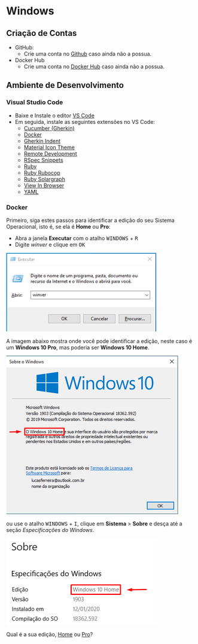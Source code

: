 # Windows

## Criação de Contas

* GitHub:
  - Crie uma conta no [Github](https://github.com) caso ainda não a possua.
* Docker Hub
  - Crie uma conta no [Docker Hub](https://hub.docker.com) caso ainda não a possua.

## Ambiente de Desenvolvimento

### Visual Studio Code

* Baixe e Instale o editor [VS Code](https://code.visualstudio.com)
* Em seguida, instale as seguintes extensões no VS Code:
  * [Cucumber (Gherkin)](https://marketplace.visualstudio.com/items?itemName=alexkrechik.cucumberautocomplete)
  * [Docker](https://marketplace.visualstudio.com/items?itemName=ms-azuretools.vscode-docker)
  * [Gherkin Indent](https://marketplace.visualstudio.com/items?itemName=AravindKumar.gherkin-indent)
  * [Material Icon Theme](https://marketplace.visualstudio.com/items?itemName=PKief.material-icon-theme)
  * [Remote Development](https://marketplace.visualstudio.com/items?itemName=ms-vscode-remote.vscode-remote-extensionpack)
  * [RSpec Snippets](https://marketplace.visualstudio.com/items?itemName=karunamurti.rspec-snippets)
  * [Ruby](https://marketplace.visualstudio.com/items?itemName=rebornix.Ruby)
  * [Ruby Rubocop](https://marketplace.visualstudio.com/items?itemName=misogi.ruby-rubocop)
  * [Ruby Solargraph](https://marketplace.visualstudio.com/items?itemName=castwide.solargraph)
  * [View In Browser](https://marketplace.visualstudio.com/items?itemName=qinjia.view-in-browser)
  * [YAML](https://marketplace.visualstudio.com/items?itemName=redhat.vscode-yaml)

### Docker

Primeiro, siga estes passos para identificar a edição do seu Sistema Operacional, isto é, se ela é __Home__ ou __Pro__:

  - Abra a janela __Executar__ com o atalho <kbd>WINDOWS</kbd> + <kbd>R</kbd>
  - Digite _winver_ e clique em <kbd>OK</kbd>

  ![Executar](./executar.png)

  A imagem abaixo mostra onde você pode identificar a edição, neste caso é um __Windows 10 Pro__, mas poderia ser __Windows 10 Home__.

  <!-- ![Sobre o Windows](./winver_home.png) -->
  ![Sobre o Windows](./winver_home.png)

  ou use o atalho <kbd>WINDOWS</kbd> + <kbd>I</kbd>, clique em __Sistema__ > __Sobre__ e desça até a seção _Especificações do Windows_.

  ![Sobre o Windows](./sobre.png)

Qual é a sua edição, [Home](./home.md) ou [Pro](./pro.md)?